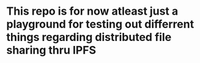 # This repo is for now atleast just a playground for testing out differrent things regarding distributed file sharing thru IPFS
